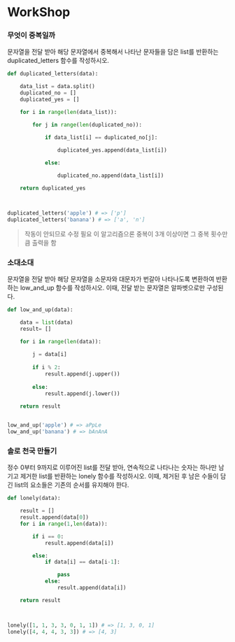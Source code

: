 # WorkShop


### 무엇이 중복일까
문자열을 전달 받아 해당 문자열에서 중복해서 나타난 문자들을 담은 list를 반환하는 duplicated_letters 함수를 작성하시오.

```python
def duplicated_letters(data):

    data_list = data.split()
    duplicated_no = []
    duplicated_yes = []

    for i in range(len(data_list)):

        for j in range(len(duplicated_no)):

            if data_list[i] == duplicated_no[j]:

                duplicated_yes.append(data_list[i])
            
            else:

                duplicated_no.append(data_list[i])

    return duplicated_yes



duplicated_letters('apple') # => ['p']
duplicated_letters('banana') # => ['a', 'n']
```

> 작동이 안되므로 수정 필요
> 이 알고리즘으론 중복이 3개 이상이면 그 중복 횟수만큼 출력을 함




### 소대소대
문자열을 전달 받아 해당 문자열을 소문자와 대문자가 번갈아 나타나도록 변환하여 반환하는 low_and_up 함수를 작성하시오. 이때, 전달 받는 문자열은 알파벳으로만 구성된다.

```python
def low_and_up(data):

    data = list(data)
    result= []

    for i in range(len(data)):
        
        j = data[i]
        
        if i % 2:
            result.append(j.upper())
            
        else:
            result.append(j.lower())
    
    return result


low_and_up('apple') # => aPpLe
low_and_up('banana') # => bAnAnA
```









### 솔로 천국 만들기
정수 0부터 9까지로 이루어진 list를 전달 받아, 연속적으로 나타나는 숫자는 하나만 남 기고 제거한 list를 반환하는 lonely 함수를 작성하시오. 이때, 제거된 후 남은 수들이 담긴 list의 요소들은 기존의 순서를 유지해야 한다.

```python
def lonely(data):

    result = []
    result.append(data[0])
    for i in range(1,len(data)):

        if i == 0:
            result.append(data[i])

        else:
            if data[i] == data[i-1]:

                pass
            else:
                result.append(data[i])

    return result



lonely([1, 1, 3, 3, 0, 1, 1]) # => [1, 3, 0, 1]
lonely([4, 4, 4, 3, 3]) # => [4, 3]
```